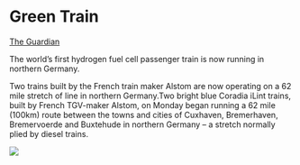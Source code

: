 # Green Train

[The Guardian](https://www.theguardian.com/environment/2018/sep/17/germany-launches-worlds-first-hydrogen-powered-train)

The world’s first hydrogen fuel cell passenger train is now running in
northern Germany.

Two trains built by the French train maker Alstom are now operating on
a 62 mile stretch of line in northern Germany.Two bright blue Coradia
iLint trains, built by French TGV-maker Alstom, on Monday began
running a 62 mile (100km) route between the towns and cities of
Cuxhaven, Bremerhaven, Bremervoerde and Buxtehude in northern Germany
– a stretch normally plied by diesel trains.

[![](http://img.youtube.com/vi/ael-31dOULY/0.jpg)](http://www.youtube.com/watch?v=ael-31dOULY)





